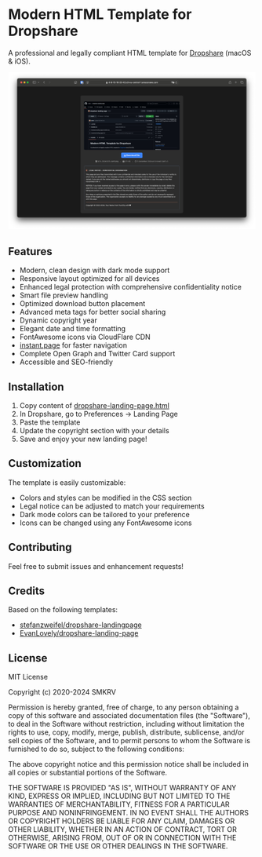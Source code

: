 # Modern HTML Template for Dropshare

A professional and legally compliant HTML template for [Dropshare](https://dropshare.app) (macOS & iOS).

![Preview](https://github.com/smkrv/dropshare-landing-page/blob/master/dropshare-landing-page-template.png?raw=true)

## Features

- Modern, clean design with dark mode support
- Responsive layout optimized for all devices
- Enhanced legal protection with comprehensive confidentiality notice
- Smart file preview handling
- Optimized download button placement
- Advanced meta tags for better social sharing
- Dynamic copyright year
- Elegant date and time formatting
- FontAwesome icons via CloudFlare CDN
- [instant.page](https://instant.page) for faster navigation
- Complete Open Graph and Twitter Card support
- Accessible and SEO-friendly

## Installation

1. Copy content of [dropshare-landing-page.html](https://raw.githubusercontent.com/smkrv/dropshare-landing-page/master/dropshare-landing-page.html)
2. In Dropshare, go to Preferences → Landing Page
3. Paste the template
4. Update the copyright section with your details
5. Save and enjoy your new landing page!

## Customization

The template is easily customizable:
- Colors and styles can be modified in the CSS section
- Legal notice can be adjusted to match your requirements
- Dark mode colors can be tailored to your preference
- Icons can be changed using any FontAwesome icons

## Contributing

Feel free to submit issues and enhancement requests!

## Credits

Based on the following templates:
- [stefanzweifel/dropshare-landingpage](https://github.com/stefanzweifel/dropshare-landingpage)
- [EvanLovely/dropshare-landing-page](https://github.com/EvanLovely/dropshare-landing-page)

## License

MIT License

Copyright (c) 2020-2024 SMKRV

Permission is hereby granted, free of charge, to any person obtaining a copy
of this software and associated documentation files (the "Software"), to deal
in the Software without restriction, including without limitation the rights
to use, copy, modify, merge, publish, distribute, sublicense, and/or sell
copies of the Software, and to permit persons to whom the Software is
furnished to do so, subject to the following conditions:

The above copyright notice and this permission notice shall be included in all
copies or substantial portions of the Software.

THE SOFTWARE IS PROVIDED "AS IS", WITHOUT WARRANTY OF ANY KIND, EXPRESS OR
IMPLIED, INCLUDING BUT NOT LIMITED TO THE WARRANTIES OF MERCHANTABILITY,
FITNESS FOR A PARTICULAR PURPOSE AND NONINFRINGEMENT. IN NO EVENT SHALL THE
AUTHORS OR COPYRIGHT HOLDERS BE LIABLE FOR ANY CLAIM, DAMAGES OR OTHER
LIABILITY, WHETHER IN AN ACTION OF CONTRACT, TORT OR OTHERWISE, ARISING FROM,
OUT OF OR IN CONNECTION WITH THE SOFTWARE OR THE USE OR OTHER DEALINGS IN THE
SOFTWARE.

